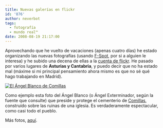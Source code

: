 ```yaml
---
title: Nuevas galerías en flickr
id: '876'
author: neverbot
tags:
  - fotografía
  - mundo real™
date: 2008-08-19 21:17:00
---
```


Aprovechando que he vuelto de vacaciones (apenas cuatro días) he estado organizando las nuevas fotografías (usando [F-Spot](http://f-spot.org/Main_Page), por si a alguien le interesa) y he subido una decena de ellas a la [cuenta de flickr](http://www.flickr.com/photos/neverbot/). He pasado por varios lugares de **Asturias y Cantabria**, y puedo decir que no ha estado mal (máxime si mi principal pensamiento ahora mismo es que no sé qué hago trabajando en Madrid).

[![El Ángel Blanco de Comillas](http://farm4.static.flickr.com/3179/2778123955_b4084e9ec6.jpg)](http://www.flickr.com/photos/neverbot/)

Como ejemplo esta foto del Ángel Blanco (o Ángel Exterminador, según la fuente que consulte) que preside y protege el cementerio de [Comillas](http://es.wikipedia.org/wiki/Comillas_(Cantabria)), construído sobre las ruinas de una iglesia. Es verdaderamente espectacular, como casi todo el pueblo.

Más fotos, [aquí](http://www.flickr.com/photos/neverbot/).
